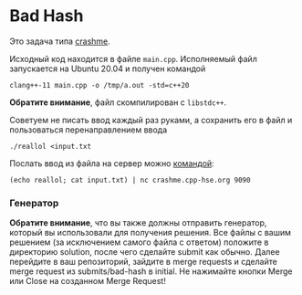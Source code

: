 # Bad Hash

Это задача типа [crashme](https://gitlab.com/danlark/cpp-advanced-hse/-/blob/main/docs/crashme.md).

Исходный код находится в файле `main.cpp`.
Исполняемый файл запускается на Ubuntu 20.04 и получен командой
```shell
clang++-11 main.cpp -o /tmp/a.out -std=c++20
```
**Обратите внимание**, файл скомпилирован с `libstdc++`.

Советуем не писать ввод каждый раз руками, а сохранить его в файл и
пользоваться перенаправлением ввода
```shell
./reallol <input.txt
```

Послать ввод из файла на сервер можно [командой](https://gitlab.com/danlark/cpp-advanced-hse/-/blob/main/docs/crashme.md#подготовленный-ввод):
```shell
(echo reallol; cat input.txt) | nc crashme.cpp-hse.org 9090
```

### Генератор
**Обратите внимание**, что вы также должны отправить генератор, который вы использовали для получения решения. Все файлы с вашим решением
(за исключением самого файла с ответом) положите в
директорию solution, после чего сделайте submit как обычно.
Далее перейдите в ваш репозиторий, зайдите в merge requests и сделайте merge request из submits/bad-hash в initial. Не нажимайте кнопки Merge или Close на созданном Merge Request!
